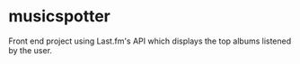 # musicspotter
Front end project using Last.fm's API which displays the top albums listened by the user.
